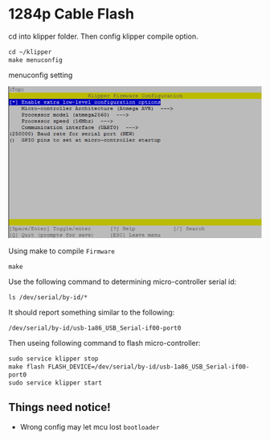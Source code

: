 # 1284p Cable Flash

cd into klipper folder. Then config klipper compile option.

```shell
cd ~/klipper
make menuconfig
```

menuconfig setting 

![2560-menuconfig](image/2560-menuconfig.png)

Using make to compile `Firmware`

```shell
make
```

Use the following command to determining micro-controller serial id:

```shell
ls /dev/serial/by-id/*
```

It should report something similar to the following:

```shell
/dev/serial/by-id/usb-1a86_USB_Serial-if00-port0
```

Then useing following command to flash micro-controller:

```shell
sudo service klipper stop
make flash FLASH_DEVICE=/dev/serial/by-id/usb-1a86_USB_Serial-if00-port0
sudo service klipper start
```

## Things need notice!

- Wrong config may let mcu lost `bootloader`